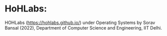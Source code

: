 
HoHLabs: 
========


HOHLabs (https://hohlabs.github.io/) under Operating Systems by Sorav Bansal (2022), Department of Computer Science and Engineering, IIT Delhi.

